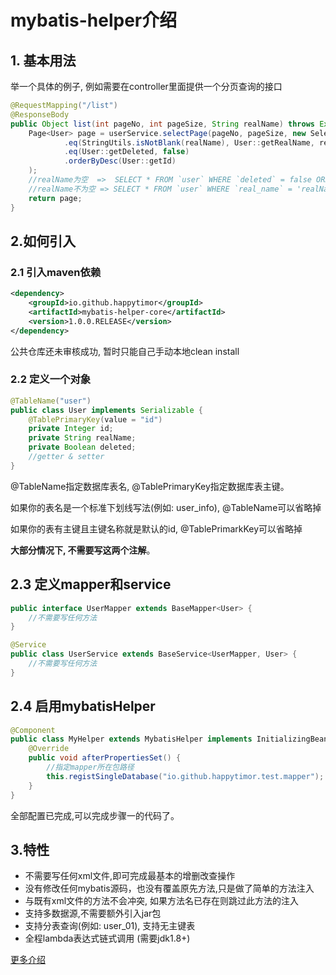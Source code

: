 # mybatis-helper介绍
## 1. 基本用法
举一个具体的例子, 例如需要在controller里面提供一个分页查询的接口
``` java
@RequestMapping("/list")
@ResponseBody
public Object list(int pageNo, int pageSize, String realName) throws Exception {
    Page<User> page = userService.selectPage(pageNo, pageSize, new SelectWrapper<User>()
            .eq(StringUtils.isNotBlank(realName), User::getRealName, realName)
            .eq(User::getDeleted, false)
            .orderByDesc(User::getId)
    );
    //realName为空  =>  SELECT * FROM `user` WHERE `deleted` = false ORDER BY `id` DESC LIMIT 0,10
    //realName不为空 => SELECT * FROM `user` WHERE `real_name` = 'realName' AND `deleted` = false ORDER BY `id` DESC LIMIT 0,10
    return page;
}
```
## 2.如何引入
### 2.1 引入maven依赖
``` xml
<dependency>
    <groupId>io.github.happytimor</groupId>
    <artifactId>mybatis-helper-core</artifactId>
    <version>1.0.0.RELEASE</version>
</dependency>
```
公共仓库还未审核成功, 暂时只能自己手动本地clean install

### 2.2 定义一个对象
``` java
@TableName("user")
public class User implements Serializable {
    @TablePrimaryKey(value = "id")
    private Integer id;
    private String realName;
    private Boolean deleted;
    //getter & setter
}
```
@TableName指定数据库表名, @TablePrimaryKey指定数据库表主键。

如果你的表名是一个标准下划线写法(例如: user_info), @TableName可以省略掉

如果你的表有主键且主键名称就是默认的id, @TablePrimarkKey可以省略掉

**大部分情况下, 不需要写这两个注解**。

## 2.3 定义mapper和service
``` java
public interface UserMapper extends BaseMapper<User> {
    //不需要写任何方法
}
```
``` java
@Service
public class UserService extends BaseService<UserMapper, User> {
    //不需要写任何方法
}
```
## 2.4 启用mybatisHelper
``` java
@Component
public class MyHelper extends MybatisHelper implements InitializingBean {
    @Override
    public void afterPropertiesSet() {
        //指定mapper所在包路径
        this.registSingleDatabase("io.github.happytimor.test.mapper");
    }
}
```
全部配置已完成,可以完成步骤一的代码了。

## 3.特性
- 不需要写任何xml文件,即可完成最基本的增删改查操作
- 没有修改任何mybatis源码，也没有覆盖原先方法,只是做了简单的方法注入
- 与既有xml文件的方法不会冲突, 如果方法名已存在则跳过此方法的注入
- 支持多数据源,不需要额外引入jar包
- 支持分表查询(例如: user_01), 支持无主键表
- 全程lambda表达式链式调用 (需要jdk1.8+)


[更多介绍](api-introduce.md)